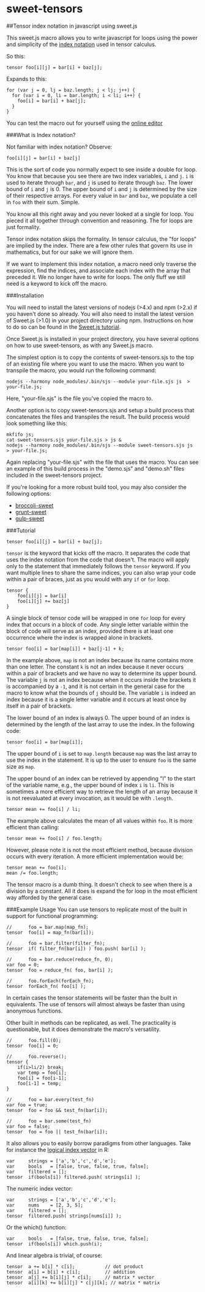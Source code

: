 # sweet-tensors
##Tensor index notation in javascript using sweet.js

This sweet.js macro allows you to write javascript for loops using the power and simplicity of the [index notation](https://en.wikipedia.org/wiki/Ricci_calculus) used in tensor calculus.

So this:

	tensor foo[i][j] = bar[i] + baz[j];

Expands to this:

	for (var j = 0, lj = baz.length; j < lj; j++) {
	  for (var i = 0, li = bar.length; i < li; i++) {
	    foo[i] = bar[i] + baz[j];
	  }
	}

You can test the macro out for yourself using the [online editor](http://sweetjs.org/browser/editor.html#%0A%0Asyntax%20tensor%20=%20(%20function()%20%7B%0A%0A%20%20let%20length_lookup%20=%20%7B%20%0A%20%20%20%20a:#%60la%60,%20b:#%60lb%60,%20c:#%60lc%60,%20d:#%60ld%60,%20e:#%60le%60,%20f:#%60lf%60,%20g:#%60lg%60,%20h:#%60lh%60,%20i:#%60li%60,%20%0A%20%20%20%20j:#%60lj%60,%20k:#%60lk%60,%20l:#%60ll%60,%20m:#%60lm%60,%20n:#%60ln%60,%20o:#%60lo%60,%20p:#%60lp%60,%20q:#%60lq%60,%20r:#%60lr%60,%20%0A%20%20%20%20s:#%60ls%60,%20t:#%60lt%60,%20u:#%60lu%60,%20v:#%60lv%60,%20w:#%60lw%60,%20x:#%60lx%60,%20y:#%60ly%60,%20z:#%60lz%60,%20%0A%20%20%7D;%0A%20%20let%20temp_variables%20=%20%5B%0A%20%20%20%20#%60$a%60,%20#%60$b%60,%20#%60$c%60,%20#%60$d%60,%20#%60$e%60,%20#%60$f%60,%20#%60$g%60,%20#%60$h%60,%20#%60$i%60,%20%0A%20%20%20%20#%60$j%60,%20#%60$k%60,%20#%60$l%60,%20#%60$m%60,%20#%60$n%60,%20#%60$o%60,%20#%60$p%60,%20#%60$q%60,%20#%60$r%60,%20%0A%20%20%20%20#%60$s%60,%20#%60$t%60,%20#%60$u%60,%20#%60$v%60,%20#%60$w%60,%20#%60$x%60,%20#%60$y%60,%20#%60$z%60,%20%0A%20%20%5D%0A%20%20let%20operators%20=%20%5B'+','-','*','/',',','.','&','%7C','%25','&&','%7C%7C'%5D;%0A%0A%20%20//%20check%20for%20any%20token%20that%20can%20belong%20to%20an%20indexible%20expression%0A%20%20//%20an%20indexible%20expression%20is%20for%20instance%20%22this.foo%5Bi%5D.getBar()%5Bj%5D%22%0A%20%20let%20isIndexible%20=%20function(token)%20%7B%0A%20%20%20%20return%20%20token.isBrackets()%20%7C%7C%20%0A%20%20%20%20%20%20%20%20%20%20%20%20token.isParens()%20%7C%7C%20%0A%20%20%20%20%20%20%20%20%20%20%20%20token.isIdentifier()%20%7C%7C%20%0A%20%20%20%20%20%20%20%20%20%20%20%20token.val()%20===%20'.';%0A%20%20%7D%0A%0A%20%20let%20isTensorIndex%20=%20function(token,%20subtokens)%20%7B%0A%20%20%20%20return%20%20token.isBrackets()%20&&%0A%20%20%20%20%20%20%20%20%20%20%20%20subtokens.length%20===%201%20&&%20%0A%20%20%20%20%20%20%20%20%20%20%20%20length_lookup%5Bsubtokens%5B0%5D.val()%5D%20!==%20void%200;%0A%20%20%7D%0A%0A%20%20//%20returns%20all%20tokens%20to%20the%20end%20of%20the%20file%20or%20block,%20whichever%20comes%20first%0A%20%20let%20tokenize%20=%20function(ctx)%20%7B%0A%20%20%20%20let%20tokens%20=%20%5B%5D;%0A%20%20%20%20let%20token;%0A%20%20%20%20while(token%20=%20ctx.next().value)%7B%0A%20%20%20%20%20%20tokens.push(token)%0A%20%20%20%20%7D%0A%20%20%20%20ctx.reset();%0A%20%20%20%20return%20tokens;%0A%20%20%7D%0A%0A%20%20let%20parse_statement%20=%20function(tokens,%20pos)%7B%0A%20%20%20%20let%20binary%20=%20%5B'.','+','-','/','*','%25','%3C','%3E','&','%7C','%5E','&&','%7C%7C','~','%3C%3C','%3E%3E','%3E%3E%3E'%5D;%0A%20%20%20%20let%20unary%20=%20%5B'++',%20'--'%5D;%0A%20%20%20%20let%20statement%20=%20%5B%5D;%0A%0A%20%20%20%20let%20token,%20prev_token;%0A%20%20%20%20let%20line,%20prev_line;%0A%20%20%20%20for%20(let%20i%20=%20pos;%20i%20%3C%20tokens.length;%20i++)%20%7B%0A%20%20%20%20%20%20token%20=%20tokens%5Bi%5D;%0A%20%20%20%20%20%20%0A%20%20%20%20%20%20line%20=%20token.lineNumber();%0A%0A%20%20%20%20%20%20if%20(line%20!==%20prev_line%20&&%20%0A%20%20%20%20%20%20%20%20%20%20prev_line%20!==%20void%200%20&&%0A%20%20%20%20%20%20%20%20%20!token.isDelimiter()%20&&%20%0A%20%20%20%20%20%20%20%20%20%20binary.indexOf(token.val())%20===%20-1%20&&%20%0A%20%20%20%20%20%20%20%20%20%20binary.indexOf(prev_token.val())%20===%20-1%20&&%20%0A%20%20%20%20%20%20%20%20%20%20unary.indexOf(prev_token.val())%20===%20-1)%7B%0A%20%20%20%20%20%20%20%20%20%20%20%20%20%20break;%0A%20%20%20%20%20%20%7D%0A%20%20%20%20%20%20%0A%20%20%20%20%20%20prev_line%20%20=%20line;%0A%20%20%20%20%20%20prev_token%20=%20token;%0A%20%20%20%20%20%20statement.push(token);%0A%20%20%20%20%20%20%0A%20%20%20%20%20%20if(token.val()%20===%20';')%20break;%0A%20%20%20%20%7D%0A%20%20%20%20return%20statement;%0A%20%20%7D%20//%20end%20parse_statement()%0A%0A%20%20//%20returns%20all%20tokens%20to%20the%20end%20of%20the%20file%20or%20block,%20whichever%20comes%20first%0A%20%20let%20parse_statements%20=%20function(tokens)%20%7B%0A%20%20%20%20let%20statements%20=%20%5B%5D;%0A%20%20%20%20for%20(let%20i=0;%20i%20%3C%20tokens.length;%20)%20%7B%0A%20%20%20%20%20%20let%20statement%20=%20parse_statement(tokens,%20i);%0A%20%20%20%20%20%20statements.push(statements);%0A%20%20%20%20%20%20i%20+=%20statement.length;%0A%20%20%20%20%7D%0A%20%20%20%20return%20statements;%0A%20%20%7D%0A%0A%20%20let%20consume_tokens%20=%20function(ctx,%20tokens)%7B%0A%20%20%20%20let%20token;%0A%20%20%20%20for%20(var%20i%20=%200;%20i%20%3C%20tokens.length;%20i++)%20%7B%0A%20%20%20%20%20%20if(!ctx.next())%20%7B%0A%20%20%20%20%20%20%20%20break;%0A%20%20%20%20%20%20%7D%0A%20%20%20%20%7D%0A%20%20%7D%0A%0A%0A%20%20let%20tokens_hash%20=%20function(tokens)%20%7B%0A%20%20%20%20return%20tokens.map(token%20=%3E%20token.val()).join('');%0A%20%20%7D%0A%20%20let%20multidict%20=%20%7B%0A%20%20%20%20add:%20function(multidict,%20key,%20added)%20%7B%0A%20%20%20%20%20%20multidict%5Bkey%5D%20=%20multidict%5Bkey%5D%20%7C%7C%20%5B%5D;%0A%20%20%20%20%20%20multidict%5Bkey%5D.push(added);%0A%20%20%20%20%7D%0A%20%20%7D%0A%20%20let%20multiset%20=%20%7B%0A%20%20%20%20add:%20function(multiset,%20added)%20%7B%0A%20%20%20%20%20%20multiset%5Badded%5D%20=%20multiset%5Badded%5D%20%7C%7C%200;%0A%20%20%20%20%20%20multiset%5Badded%5D++;%0A%20%20%20%20%7D%0A%20%20%7D%0A%0A%20%20let%20get_indices%20=%20function(tokens,%20indices,%20indices_to_arrays,%20array_counts)%20%7B%0A%20%20%20%20if(indices%20===%20void%200)%20%20%20%20%20%20%20%20%20%20%20indices%20=%20%7B%7D;%0A%20%20%20%20if(indices_to_arrays%20===%20void%200)%20indices_to_arrays%20=%20%7B%7D;%0A%20%20%20%20if(array_counts%20===%20void%200)%20%20%20%20%20%20array_counts%20=%20%7B%7D;%0A%0A%20%20%20%20let%20subtokens%20=%20%5B%5D;%0A%20%20%20%20let%20last_indexible%20=%20%5B%5D;%0A%0A%20%20%20%20for%20(var%20i%20=%200;%20i%20%3C%20tokens.length;%20i++)%20%7B%0A%20%20%20%20%20%20let%20token%20=%20tokens%5Bi%5D;%0A%0A%20%20%20%20%20%20if%20(token.isDelimiter())%7B%0A%20%20%20%20%20%20%20%20subtokens%20=%20tokenize(token.inner());%0A%20%20%20%20%20%20%20%20get_indices(subtokens,%20indices,%20indices_to_arrays,%20array_counts);%0A%20%20%20%20%20%20%7D%0A%20%20%20%20%20%20%0A%20%20%20%20%20%20//%20check%20for%20tensor%20index%20within%20%5B%5D%0A%20%20%20%20%20%20if%20(isTensorIndex(token,%20subtokens))%7B%0A%20%20%20%20%20%20%20%20%20%20let%20index%20=%20subtokens%5B0%5D;%0A%20%20%20%20%20%20%20%20%20%20indices%5Bindex.val()%5D%20=%20index;%0A%20%20%20%20%20%20%20%20%20%20multidict.add(indices_to_arrays,%20index.val(),%20last_indexible.slice(0));%0A%20%20%20%20%20%20%20%20%20%20multiset.add(array_counts,%20tokens_hash(last_indexible));%0A%20%20%20%20%20%20%7D%0A%20%20%20%20%20%20%0A%20%20%20%20%20%20//%20compile%20a%20list%20of%20array%20values%20formed%20over%20multiple%20tokens,%0A%20%20%20%20%20%20//%20%20e.g.%20this.foo%5Bi%5D.getBar()%5Bj%5D%0A%20%20%20%20%20%20if%20(isIndexible(token))%20%7B%0A%20%20%20%20%20%20%20%20%20%20last_indexible.push(token);%0A%20%20%20%20%20%20%7D%20else%20%7B%0A%20%20%20%20%20%20%20%20%20%20last_indexible%20=%20%5B%5D;%0A%20%20%20%20%20%20%7D%0A%20%20%20%20%7D%0A%20%20%20%20return%20Object.keys(indices);%0A%20%20%7D%0A%0A%20%20let%20is_array_independant%20=%20function(array)%20%7B%0A%20%20%20%20return%20get_indices(array).length%20===%200;%0A%20%20%7D%0A%20%20let%20is_array_dependant_on_index%20=%20function(array,%20i)%20%7B%0A%20%20%20%20return%20get_indices(array).includes(i);%0A%20%20%7D%0A%20%20let%20is_array_dependant_on_indices%20=%20function(array,%20indices)%20%7B%0A%20%20%20%20return%20indices.some(i%20=%3E%20get_indices(array).includes(i));%0A%20%20%7D%0A%20%20let%20is_index_independant%20=%20function(i,%20indices_to_arrays)%20%7B%0A%20%20%20%20return%20indices_to_arrays%5Bi%5D.some(is_array_independant);%0A%20%20%7D%0A%20%20let%20is_index_dependant_on_index%20=%20function(i,%20j,%20indices_to_arrays)%20%7B%0A%20%20%20%20return%20indices_to_arrays%5Bi%5D%0A%20%20%20%20%20%20%20%20%20%20%20%20.some(array%20=%3E%20%20is_array_dependant_on_index(array,%20j));%0A%20%20%7D%0A%20%20let%20is_index_dependant_on_indices%20=%20function(i,%20indices,%20indices_to_arrays)%20%7B%0A%20%20%20%20return%20indices_to_arrays%5Bi%5D%0A%20%20%20%20%20%20%20%20%20%20%20%20.some(array%20=%3E%20%20is_array_dependant_on_indices(array,%20indices));%0A%20%20%7D%0A%0A%20%20return%20function%20(ctx)%20%7B%0A%20%20%20%20let%20indices%20=%20%7B%7D;%0A%20%20%20%20let%20indices_to_arrays%20=%20%7B%7D;%0A%20%20%20%20let%20array_counts%20=%20%7B%7D;%0A%0A%20%20%20%20let%20tokens%20=%20tokenize(ctx);%0A%20%20%20%20let%20consumed;%0A%20%20%20%20if(tokens%5B0%5D.isBraces())%7B%0A%20%20%20%20%20%20consumed%20=%20%5Btokens%5B0%5D%5D;%0A%20%20%20%20%20%20tokens%20=%20tokenize(tokens%5B0%5D.inner());%0A%20%20%20%20%7D%20else%20%7B%0A%20%20%20%20%20%20tokens%20=%20parse_statement(%20tokens,%200%20);%0A%20%20%20%20%20%20consumed%20=%20tokens;%0A%20%20%20%20%7D%0A%0A%20%20%20%20consume_tokens(ctx,%20consumed);%0A%0A%20%20%20%20get_indices(tokens,%20indices,%20indices_to_arrays,%20array_counts);%0A%0A%20%20%20%20//%20Wrap%20the%20block%20of%20code%20in%20a%20for%20loop%0A%20%20%20%20let%20loop%20=%20#%60$%7Btokens%7D%60;%0A%20%20%20%20let%20index_strs%20=%20Object.keys(indices).slice(0);%0A%0A%20%20%20%20//%20determine%20the%20order%20needed%20to%20nest%20the%20loops%20%0A%20%20%20%20//%20order%20is%20determined%20based%20upon%20dependency%0A%20%20%20%20let%20independant_indices%20=%20index_strs%0A%20%20%20%20%20%20.filter(%20i%20=%3E%20indices_to_arrays%5Bi%5D.some(is_array_independant)%20);%0A%20%20%20%20let%20index_strs_sorted%20=%20independant_indices;%20%20%0A%20%20%20%20let%20remaining_indices%20=%20index_strs%0A%20%20%20%20%20%20.filter(%20i%20=%3E%20!independant_indices.includes(i)%20);%0A%0A%20%20%20%20while%20(remaining_indices.length%20%3E%200)%20%7B%0A%20%20%20%20%20%20let%20dependant_indices%20=%20remaining_indices%0A%20%20%20%20%20%20%20%20.filter(%20i%20=%3E%20indices_to_arrays%5Bi%5D%0A%20%20%20%20%20%20%20%20%20%20%20%20%20%20%20%20%20%20%20%20%20%20%20%20.some(array%20=%3E%20%20is_array_dependant_on_indices(array,%20index_strs_sorted)%20&&%0A%20%20%20%20%20%20%20%20%20%20%20%20%20%20%20%20%20%20%20%20%20%20%20%20%20%20%20%20%20%20%20%20%20%20%20%20%20%20%20!is_array_dependant_on_indices(array,%20remaining_indices)%20)%20%20);%0A%20%20%20%20%20%20remaining_indices%20=%20remaining_indices%0A%20%20%20%20%20%20%20%20.filter(%20i%20=%3E%20!dependant_indices.includes(i)%20);%0A%20%20%20%20%20%20index_strs_sorted%20=%20%5B%5D.concat(dependant_indices,%20index_strs_sorted);%0A%20%20%20%20%7D%20;%0A%0A%20%20%20%20for%20(let%20index_str%20of%20index_strs_sorted)%7B%0A%20%20%20%20%20%20let%20index%20=%20indices%5Bindex_str%5D;%0A%20%20%20%20%20%20let%20length%20=%20length_lookup%5Bindex_str%5D;%0A%20%20%20%20%20%20let%20arrays%20=%20indices_to_arrays%5Bindex_str%5D;%0A%0A%20%20%20%20%20%20//%20don't%20refer%20arrays%20with%20indices%20if%20you%20can%20help%20it%0A%20%20%20%20%20%20let%20arrays_sans_indices%20=%20arrays.filter(is_array_independant);%0A%20%20%20%20%20%20if%20(arrays_sans_indices.length%20%3E%200)%20arrays%20=%20arrays_sans_indices;%0A%0A%20%20%20%20%20%20let%20array%20=%20arrays.sort((a,b)%20=%3E%20a.length%20-%20b.length)%5B0%5D;%0A%0A%20%20%20%20%20%20loop%20=%20#%60for(var%20$%7Bindex%7D=0,%20$%7Blength%7D=$%7Barray%7D.length;%20$%7Bindex%7D%20%3C%20$%7Blength%7D;%20$%7Bindex%7D++)%20%7B%20$%7Bloop%7D%20%7D%60;%0A%20%20%20%20%7D%0A%20%20%20%20%0A%20%20%20%20return%20loop;%0A%20%20%20%20//%20return%20#%60boo%60;%0A%20%20%7D%0A%7D)();%0A%0A%0Atensor%20%20a%5Bi%5D%5Bj%5D%5Bk%5D%20=%20a%5Bk%5D%5Bj%5D%5Bi%5D;%20//%20matrix%20*%20matrix)

###What is Index notation?

Not familiar with index notation? Observe:

    foo[i][j] = bar[i] + baz[j]

This is the sort of code you normally expect to see inside a double for loop. You know that because you see there are two index variables, `i` and `j`. `i` is used to iterate through `bar`, and `j` is used to iterate through `baz`. The lower bound of `i` and `j` is 0. The upper bound of `i` and `j` is determined by the size of their respective arrays. For every value in `bar` and `baz`, we populate a cell in `foo` with their sum. Simple. 

You know all this right away and you never looked at a single for loop. You pieced it all together through convention and reasoning. The for loops are just formality.

Tensor index notation skips the formality. In tensor calculus, the "for loops" are implied by the index. There are a few other rules that govern its use in mathematics, but for our sake we will ignore them.

If we want to implement this index notation, a macro need only traverse the expression, find the indices, and associate each index with the array that preceded it. We no longer have to write for loops. The only fluff we still need is a keyword to kick off the macro. 

###Installation

You will need to install the latest versions of nodejs (>4.x) and npm (>2.x) if you haven't done so already. You will also need to install the latest version of Sweet.js (>1.0) in your project directory using npm. Instructions on how to do so can be found in the [Sweet.js tutorial](http://sweetjs.org/doc/1.0/tutorial.html). 

Once Sweet.js is installed in your project directory, you have several options on how to use sweet-tensors, as with any Sweet.js macro. 

The simplest option is to copy the contents of sweet-tensors.sjs to the top of an existing file where you want to use the macro. When you want to transpile the macro, you would run the following command:

	nodejs --harmony node_modules/.bin/sjs --module your-file.sjs js  > your-file.js;

Here, "your-file.sjs" is the file you've copied the macro to.

Another option is to copy sweet-tensors.sjs and setup a build process that concatenates the files and transpiles the result. The build process would look something like this:

	mkfifo js;
	cat sweet-tensors.sjs your-file.sjs > js &
	nodejs --harmony node_modules/.bin/sjs --module sweet-tensors.sjs js  > your-file.js;

Again replacing "your-file.sjs" with the file that uses the macro. You can see an example of this build process in the "demo.sjs" and "demo.sh" files included in the sweet-tensors project.

If you're looking for a more robust build tool, you may also consider the following options:

- [broccoli-sweet](https://github.com/sindresorhus/broccoli-sweetjs)
- [grunt-sweet](https://github.com/natefaubion/grunt-sweet.js)
- [gulp-sweet](https://github.com/jlongster/gulp-sweetjs)

###Tutorial

	tensor foo[i][j] = bar[i] + baz[j];

`tensor` is the keyword that kicks off the macro. It separates the code that uses the index notation from the code that doesn't. The macro will apply only to the statement that immediately follows the `tensor` keyword. If you want multiple lines to share the same indices, you can also wrap your code within a pair of braces, just as you would with any `if` or `for` loop. 

	tensor {
		foo[i][j] = bar[i]
		foo[i][j] += baz[j]
	}

A single block of tensor code will be wrapped in one `for` loop for every index that occurs in a block of code. Any single letter variable within the block of code will serve as an index, provided there is at least one occurrence where the index is wrapped alone in brackets. 

	tensor foo[i] = bar[map[i]] + baz[j-1] + k;

In the example above, `map` is not an index because its name contains more than one letter. The constant `k` is not an index because it never occurs within a pair of brackets and we have no way to determine its upper bound. The variable `j` is not an index because when it occurs inside the brackets it is accompanied by a `-1`, and it is not certain in the general case for the macro to know what the bounds of `j` should be. The variable `i` is indeed an index because it is a single letter variable and it occurs at least once by itself in a pair of brackets. 

The lower bound of an index is always 0. The upper bound of an index is determined by the length of the last array to use the index. In the following code:

	tensor foo[i] = bar[map[i]];

The upper bound of `i` is set to `map.length` because `map` was the last array to use the index in the statement. It is up to the user to ensure `foo` is the same size as `map`.

The upper bound of an index can be retrieved by appending "l" to the start of the variable name, e.g., the upper bound of index `i` is `li`. This is sometimes a more efficient way to retrieve the length of an array because it is not reevaluated at every invocation, as it would be with `.length`.

	tensor mean += foo[i] / li;

The example above calculates the mean of all values within `foo`. It is more efficient than calling:

	tensor mean += foo[i] / foo.length;

However, please note it is not the most efficient method, because division occurs with every iteration. A more efficient implementation would be:

	tensor mean += foo[i];
	mean /= foo.length;

The tensor macro is a dumb thing. It doesn't check to see when there is a division by a constant. All it does is expand the for loop in the most efficient way afforded by the general case.

###Example Usage
You can use tensors to replicate most of the built in support for functional programming:

	// 		foo = bar.map(map_fn);
	tensor 	foo[i] = map_fn(bar[i]);

	// 		foo = bar.filter(filter_fn);
	tensor 	if( filter_fn(bar[i]) ) foo.push( bar[i] );

	//      foo = bar.reduce(reduce_fn, 0);
	var foo = 0;
	tensor 	foo = reduce_fn( foo, bar[i] );
	
	//		foo.forEach(forEach_fn);
	tensor 	forEach_fn( foo[i] );

In certain cases the tensor statements will be faster than the built in equivalents. The use of tensors will almost always be faster than using anonymous functions.

Other built in methods can be replicated, as well. The practicality is questionable, but it does demonstrate the macro's versatility.

	// 		foo.fill(0);
	tensor 	foo[i] = 0;

	// 		foo.reverse();
	tensor {
		if(i>li/2) break;
		var temp = foo[i];
		foo[i] = foo[i-1];
		foo[i-1] = temp;
	}

	//		foo = bar.every(test_fn)
	var foo = true;
	tensor 	foo = foo && test_fn(bar[i]);

	//		foo = bar.some(test_fn)
	var foo = false;
	tensor 	foo = foo || test_fn(bar[i]);

It also allows you to easily borrow paradigms from other languages. Take for instance the [logical index vector](http://www.r-tutor.com/r-introduction/vector/logical-index-vector) in R:

	var		strings = ['a','b','c','d','e'];
	var		bools 	= [false, true, false, true, false];
	var 	filtered = [];
	tensor 	if(bools[i]) filtered.push( strings[i] );

The numeric index vector:

	var		strings = ['a','b','c','d','e'];
	var		nums 	= [2, 3, 5];
	var 	filtered = [];
	tensor 	filtered.push( strings[nums[i]] );

Or the which() function:

	var		bools 	= [false, true, false, true, false];
	tensor 	if(bools[i]) which.push(i);

And linear algebra is trivial, of course:

	tensor 	a += b[i] * c[i]; 			// dot product
	tensor 	a[i] = b[i] + c[i]; 		// addition
	tensor 	a[j] += b[i][j] * c[i]; 	// matrix * vector
	tensor 	a[i][k] += b[i][j] * c[j][k]; // matrix * matrix

